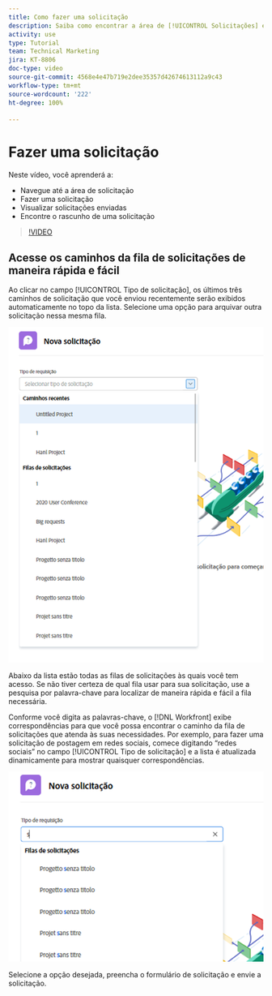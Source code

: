 ```yaml
---
title: Como fazer uma solicitação
description: Saiba como encontrar a área de [!UICONTROL Solicitações] e faça uma solicitação. Em seguida, saiba como visualizar solicitações enviadas e rascunhos.
activity: use
type: Tutorial
team: Technical Marketing
jira: KT-8806
doc-type: video
source-git-commit: 4568e4e47b719e2dee35357d42674613112a9c43
workflow-type: tm+mt
source-wordcount: '222'
ht-degree: 100%

---
```


# Fazer uma solicitação

Neste vídeo, você aprenderá a:

* Navegue até a área de solicitação
* Fazer uma solicitação
* Visualizar solicitações enviadas
* Encontre o rascunho de uma solicitação

>[!VIDEO](https://video.tv.adobe.com/v/3415831/?quality=12&learn=on&enablevpops&captions=por_br)

## Acesse os caminhos da fila de solicitações de maneira rápida e fácil

Ao clicar no campo [!UICONTROL Tipo de solicitação], os últimos três caminhos de solicitação que você enviou recentemente serão exibidos automaticamente no topo da lista. Selecione uma opção para arquivar outra solicitação nessa mesma fila.

![Menu Tipo de solicitação mostrando a lista de caminhos de solicitação recentes](assets/collaborator-fundamentals-1.png)

Abaixo da lista estão todas as filas de solicitações às quais você tem acesso. Se não tiver certeza de qual fila usar para sua solicitação, use a pesquisa por palavra-chave para localizar de maneira rápida e fácil a fila necessária.

Conforme você digita as palavras-chave, o [!DNL Workfront] exibe correspondências para que você possa encontrar o caminho da fila de solicitações que atenda às suas necessidades. Por exemplo, para fazer uma solicitação de postagem em redes sociais, comece digitando “redes sociais” no campo [!UICONTROL Tipo de solicitação] e a lista é atualizada dinamicamente para mostrar quaisquer correspondências.

![Menu Tipo de solicitação com uma palavra digitada no campo para mostrar caminhos de solicitações recentes](assets/collaborator-fundamentals-2.png)

Selecione a opção desejada, preencha o formulário de solicitação e envie a solicitação.

<!--
Learn more
Requests area overview
Create and submit Workfront requests
Guides
Make a work request
-->
